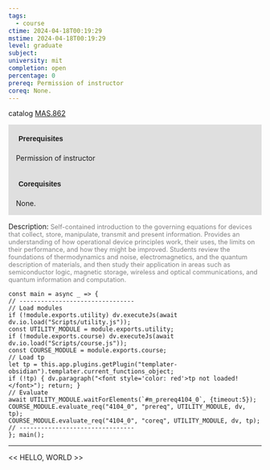 ```yaml
---
tags:
  - course
ctime: 2024-04-18T00:19:29
mstime: 2024-04-18T00:19:29
level: graduate
subject: 
university: mit
completion: open
percentage: 0
prereq: Permission of instructor
coreq: None.
---
```


catalog [MAS.862](http://student.mit.edu/catalog/mMASa.html#MAS.862)

<span style="display: block; padding: 15px; background-color: rgb(100, 100, 100, 0.2);"><font id="m_prereq4104_0" style="display: block; font-family: Arial, sans-serif; font-weight: bold; padding: 5px">Prerequisites</font><br><span id="prereq4104_0">Permission of instructor</span></span>
<span style="display: block; padding: 15px; background-color: rgb(100, 100, 100, 0.2);"><font id="m_coreq4104_0" style="display: block; font-family: Arial, sans-serif; font-weight: bold; padding: 5px">Corequisites</font><br><span id="coreq4104_0">None.</span></span>

<font style="">Description:</font>
<font style="color: grey; font-size: 0.8rem;">Self-contained introduction to the governing equations for devices that collect, store, manipulate, transmit and present information. Provides an understanding of how operational device principles work, their uses, the limits on their performance, and how they might be improved. Students review the foundations of thermodynamics and noise, electromagnetics, and the quantum description of materials, and then study their application in areas such as semiconductor logic, magnetic storage, wireless and optical communications, and quantum information and computation.</font>

```dataviewjs
const main = async _ => {
// --------------------------------
// Load modules
if (!module.exports.utility) dv.executeJs(await dv.io.load("Scripts/utility.js"));
const UTILITY_MODULE = module.exports.utility;
if (!module.exports.course) dv.executeJs(await dv.io.load("Scripts/course.js"));
const COURSE_MODULE = module.exports.course;
// Load tp
let tp = this.app.plugins.getPlugin("templater-obsidian").templater.current_functions_object;
if (!tp) { dv.paragraph("<font style='color: red'>tp not loaded!</font>"); return; }
// Evaluate
await UTILITY_MODULE.waitForElements(`#m_prereq4104_0`, {timeout:5});
COURSE_MODULE.evaluate_req("4104_0", "prereq", UTILITY_MODULE, dv, tp);
COURSE_MODULE.evaluate_req("4104_0", "coreq", UTILITY_MODULE, dv, tp);
// --------------------------------
}; main();
```

---

<< HELLO, WORLD >>
